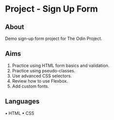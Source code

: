 # Project - Sign Up Form

## About

Demo sign-up form project for The Odin Project.

## Aims

1. Practice using HTML form basics and validation.
2. Practice using pseudo-classes.
3. Use advanced CSS selectors.
4. Review how to use Flexbox.
5. Add custom fonts.

## Languages

• HTML
• CSS
